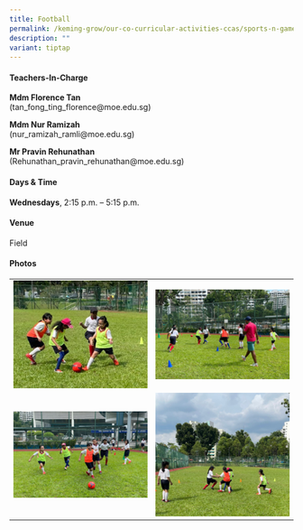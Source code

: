 ```yaml
---
title: Football
permalink: /keming-grow/our-co-curricular-activities-ccas/sports-n-games/football/
description: ""
variant: tiptap
---
```

<h4>Teachers-In-Charge</h4>
<p><strong>Mdm Florence Tan<br></strong>(tan_fong_ting_florence@moe.edu.sg)</p>
<p><strong>Mdm Nur Ramizah<br></strong>(nur_ramizah_ramli@moe.edu.sg)</p>
<p><strong>Mr Pravin Rehunathan<br></strong>(Rehunathan_pravin_rehunathan@moe.edu.sg)</p>
<h4>Days &amp; Time</h4>
<p><strong>Wednesdays</strong>, 2:15 p.m. – 5:15 p.m.</p>
<h4>Venue</h4>
<p>Field</p>
<h4>Photos</h4>
<table style="minWidth: 50px">
<colgroup>
<col>
<col>
</colgroup>
<tbody>
<tr>
<td rowspan="1" colspan="1">
<div class="isomer-image-wrapper">
<img style="width: 100%" height="auto" width="100%" src="/images/foot1.jpeg">
</div>
</td>
<td rowspan="1" colspan="1">
<div class="isomer-image-wrapper">
<img style="width: 100%" height="auto" width="100%" src="/images/foot2.jpeg">
</div>
</td>
</tr>
<tr>
<td rowspan="1" colspan="1">
<div class="isomer-image-wrapper">
<img style="width: 100%" height="auto" width="100%" src="/images/foot3.jpeg">
</div>
</td>
<td rowspan="1" colspan="1">
<div class="isomer-image-wrapper">
<img style="width: 100%" height="auto" width="100%" src="/images/foot4.jpeg">
</div>
</td>
</tr>
</tbody>
</table>
<p></p>